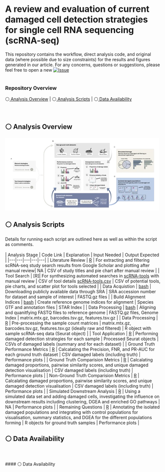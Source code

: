 # A review and evaluation of current damaged cell detection strategies for single cell RNA sequencing (scRNA-seq)

This repository contains the workflow, direct analysis code, and original data (where possible due to size constraints) for the results and figures generated in our article. For any concerns, questions or suggestions, please feel free to open a new  [![Issue](https://img.shields.io/badge/Issues-blue?style=flat&logo=github)](https://github.com/AlicenJoyHenning/DamageToolReviewArticle/issues)
<br>
<br>


### Repository Overview
⚪[  Analysis Overview](#-analysis-overview) | ⚪[  Analysis Scripts](#-analysis-scripts) | ⚪[  Data Availability](#-data-availability)   

<br>


## ⚪ Analysis Overview

![Alt text](https://github.com/AlicenJoyHenning/DamageToolReviewArticle/blob/main/Images/workflow-removebg-preview.png)

## ⚪ Analysis Scripts
Details for running each script are outlined here as well as within the script as comments.
<br>
<br>
| Analysis Stage | Code Link | Explanation | Input Needed | Output Expected |
|---|---|---|---|---|
| Literature Review | [R](https://github.com/AlicenJoyHenning/bioinformatics/blob/main/R/paper_cellQC.rmd) | For extracting and filtering scRNA-seq study search results from Google Scholar and plotting after manual review| NA | CSV of study titles and pie chart after manual review |
| Tool Search | [R]| For synthesizing automated searches in [scRNA-tools](https://www.scrna-tools.org/) with manual review | CSV of tool details [scRNA-tools.csv]() | CSV of potential tools, pie charts, and scatter plot for tools selected |
| Data Acquistion | [bash](SRA) | Downloading publicly available data through SRA | SRA accession number for dataset and sample of interest | FASTQ.gz files | 
| Build Alignment Indices | [bash](STAR) | Create reference genome indices for alignment | Species GTF and annotation files | STAR Index | 
| Data Processing | [bash](STARsolo) | Aligning and quanitfying FASTQ files to reference genome | FASTQ.gz files, Genome Index | matrix.mtx.gz, barcodes.tsv.gz, features.tsv.gz | 
| Data Processing | [R](Seurat) | Pre-processing the sample count matrices | matrix.mtx.gz, barcodes.tsv.gz, features.tsv.gz (ideally raw and filtered) | R object with sample scRNA-seq data (Seurat object) | 
| Tool Application | [R](Seurat) | Performing damaged detection strategies for each sample | Processed Seurat objects | CSVs of damaged labels (summary and for each dataset) | 
| Ground Truth Performance Metrics | [R](Seurat) | Calcalating the Precision, FNR, and PR-AUC for each ground truth dataset | CSV damaged labels (including truth) | Performance plots | 
| Ground Truth Comparision Metrics | [R](Seurat) | Calcalating damaged proportions, pairwise similarity scores, and unique damaged detection visualisation | CSV damaged labels (including truth) | Performance plots | 
| Non-Ground Truth Comparision Metrics | [R](Seurat) | Calcalating damaged proportions, pairwise similarity scores, and unique damaged detection visualisation | CSV damaged labels (including truth) | Performance plots | 
| Simulated Downstream Analysis | [R](Seurat) | Using a simulated data set and adding damaged cells, investigating the influence on downstream results including clustering, DGEA and enriched GO pathways | NA | Performance plots | 
| Remaining Questions | [R](Seurat) | Annotating the isolated damaged populations and integrating with control populations for visualisation, summary statistics, and DGEA for the different populations forming | R objects for ground truth samples | Performance plots | 

## ⚪ Data Availability   

<br>
<br>
#### ⚪ Data Availability



